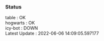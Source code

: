 ### Status


table : OK  
hogwarts : OK  
icy-bot : DOWN  
Latest Update : 2022-06-06 14:09:05.597177
